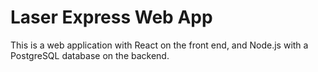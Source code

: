 # Laser Express Web App

This is a web application with React on the front end, and Node.js with a PostgreSQL database on the backend.
